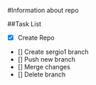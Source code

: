 #Information about repo

##Task List
- [X] Create Repo
- [] Create sergio1 branch
- [] Push new branch
- [] Merge changes
- [] Delete branch 
